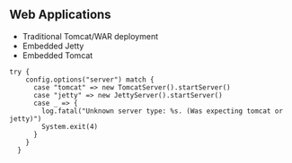 ## Web Applications
- Traditional Tomcat/WAR deployment
- Embedded Jetty
- Embedded Tomcat

```
try {
    config.options("server") match {
      case "tomcat" => new TomcatServer().startServer()
      case "jetty" => new JettyServer().startServer()
      case _ => {
        log.fatal("Unknown server type: %s. (Was expecting tomcat or jetty)")
        System.exit(4)
      }
    }
  }
 ```